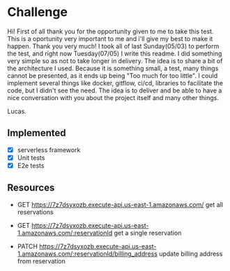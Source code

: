 # Challenge

  Hi! First of all thank you for the opportunity given to me to take this test. This is a oportunity very important to me and i'll give my best to make it happen. Thank you very much!
  I took all of last Sunday(05/03) to perform the test, and right now Tuesday(07/05) I write this readme.
  I did something very simple so as not to take longer in delivery. The idea is to share a bit of the architecture I used. Because it is something small, a test, many things cannot be presented, as it ends up being "Too much for too little". I could implement several things like docker, gitflow, ci/cd, libraries to facilitate the code, but I didn't see the need.
  The idea is to deliver and be able to have a nice conversation with you about the project itself and many other things.
  
  Lucas.

  ## Implemented

  - [x] serverless framework
  - [x] Unit tests
  - [x] E2e tests

## Resources
  - GET https://7z7dsyxozb.execute-api.us-east-1.amazonaws.com/
      get all reservations


  - GET https://7z7dsyxozb.execute-api.us-east-1.amazonaws.com/:reservationId
      get a single reservation


  - PATCH https://7z7dsyxozb.execute-api.us-east-1.amazonaws.com/:reservationId/billing_address
      update billing address from reservation
